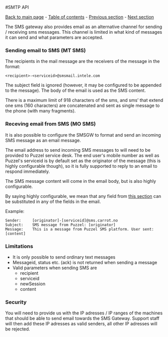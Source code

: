 #SMTP API

[Back to main page](https://github.com/Intelecom/sms/) - [Table of contents](/sections/overview.md) - [Previous section](/sections/interfaces/smtp.md) -  [Next section](/sections/interfaces/tcp-xml.md)

The SMS gateway also provides email as an alternative channel for sending / receiving sms messages. This channel is limited in what kind of messages it can send and what parameters are accepted. 

### Sending email to SMS (MT SMS)

The recipients in the mail message are the receivers of the message in the format: 

	<recipient>-<serviceid>@smsmail.intele.com

The subject field is ignored (however, it may be configured to be appended to the message). The body of the email is used as the SMS content.

There is a maximum limit of 918 characters of the sms, and sms’ that extend one sms (160 characters) are concatenated and sent as single message to the phone (with many fragments).


### Receving email from SMS (MO SMS)

It is also possible to configure the SMSGW to format and send an incoming SMS message as an email message.

The email address to send incoming SMS messages to will need to be provided to Puzzel service desk. The end user's mobile number as well as Puzzel's serviceid is by default set as the originator of the message (this is highly configurable though), so it is fully supported to reply to an email to respond immediately.

The SMS message content will come in the email body, but is also highly configurable.

By saying highly configurable, we mean that any field from [this section](/sections/common.md#parameters-for-incoming-mo-messages) can be substituted in any of the fields in the email. 

Example: 

	Sender: 	[originator]-[serviceid]@sms.carrot.no
	Subject: 	SMS message from Puzzel: [originator]
	Message:	This is a message from Puzzel SMS platform. User sent: [content]

### Limitations

- It is only possible to send ordinary text messages
- Messageid, status etc. (ack) is not returned when sending a message
- Valid parameters when sending SMS are
	- recipient
	- serviceid
	- newSession
	- content

### Security

You will need to provide us with the IP adresses / IP ranges of the machines that should be able to send email towards the SMS Gateway. Support staff will then add these IP adresses as valid senders, all other IP adresses will be rejected. 